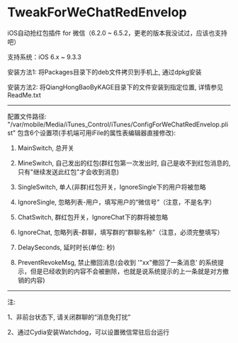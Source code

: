 # TweakForWeChatRedEnvelop

iOS自动抢红包插件 for 微信（6.2.0 ~ 6.5.2，更老的版本我没试过，应该也支持吧）

支持系统：iOS 6.x ~ 9.3.3


安装方法1:
将Packages目录下的deb文件拷贝到手机上, 通过dpkg安装

安装方法2:
将QiangHongBaoByKAGE目录下的文件安装到指定位置, 详情参见ReadMe.txt

---------------------------------------------------------------------------------------
配置文件路径: "/var/mobile/Media/iTunes_Control/iTunes/ConfigForWeChatRedEnvelop.plist"
包含6个设置项(手机端可用iFile的属性表编辑器直接修改):

1. MainSwitch, 总开关

2. MineSwitch, 自己发出的红包(群红包第一次发出时, 自己是收不到红包消息的, 只有"继续发送此红包"才会收到消息)

3. SingleSwitch, 单人(非群)红包开关，IgnoreSingle下的用户将被忽略

4. IgnoreSingle, 忽略列表-用户，填写用户的“微信号”（注意，不是名字）

5. ChatSwitch, 群红包开关，IgnoreChat下的群将被忽略

6. IgnoreChat, 忽略列表-群聊，填写群的“群聊名称”（注意，必须完整填写）

7. DelaySeconds, 延时时长(单位: 秒)

8. PreventRevokeMsg, 禁止撤回消息(会收到 '"xx"撤回了一条消息' 的系统提示，但是已经收到的内容不会被删除，也就是说系统提示的上一条就是对方撤销的内容)

---------------------------------------------------------------------------------------
注:

1、非前台状态下, 请关闭群聊的“消息免打扰”

2、通过Cydia安装Watchdog，可以设置微信常驻后台运行
